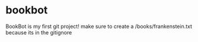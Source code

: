 # bookbot
BookBot is my first git project!
make sure to create a /books/frankenstein.txt because its in the gitignore
